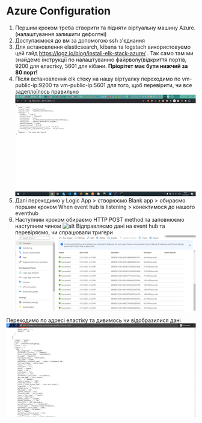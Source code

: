 # Azure Configuration

1. Першим кроком треба створити та підняти віртуальну машину Azure. (налаштування залишити дефолтні)
2. Доступаємося до вм за допомогою ssh з'єднання 
3. Для встановлення elasticsearch, kibana та logstach використовуємо цей гайд 
https://logz.io/blog/install-elk-stack-azure/ . Так само там ми знайдемо інструкції по налаштуванню файрволу(відкриття портів, 9200 для еластіку, 5601 для кібани. **Пріорітет має бути нижчий за 80 порт!**
4. Після встановлення elk стеку на нашу віртуалку переходимо по vm-public-ip:9200 та vm-public-ip:5601 для того, щоб перевірити, чи все задеплоїлось правильно
![alt](../images/lab6_elastic_result.png)
6. Далі переходимо у Logic App > створюємо Blank app > обираємо першим кроком When event hub is listening > конектимося до нашого eventhub
7. Наступним кроком обираємо HTTP POST method та заповнюємо наступним чином 
![alt](rOQrI26.jpeg)
Відправляємо дані на event hub та перевіряємо, чи спрацювали тригери
![alt](../images/lab6_logicapp_triggers.png)

Переходимо по адресі еластіку та дивимось чи відобразилися дані
![alt](../images/lab6_elastic_result2.png)
